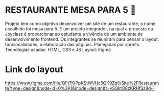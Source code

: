 # RESTAURANTE MESA PARA 5 :shallow_pan_of_food:

Projeto tem como objetivo desenvolver um site de um restaurante, o nome escolhido foi mesa para 5. É um projeto integrador, na qual a proposta da Joyclass é proporcionar ao estudante a vivência de um ambiente de desenvolvimento frontend. Os integrantes se reuniram para pensar o layout, funcionalidades, a elaboração das páginas. Planejadas por sprints.
Tecnologias usadas:  HTML, CSS e JS
Layout: Figma

# Link do layout

https://www.figma.com/file/QFt7KIPpKStWVHc5QK9Zq8/Site%2FRestaurante?type=design&node-id=0%3A1&mode=design&t=vSQktO8zKRHfSz8d-1